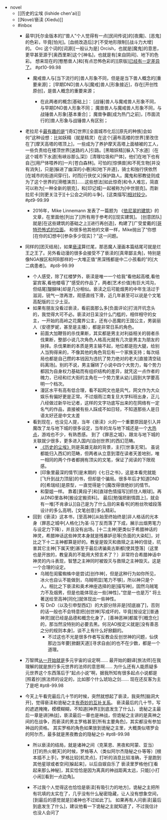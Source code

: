 - novel
    - [[历史的尘埃 (lishide chen'ai)]]
    - [[Novel/亵渎 (Xiedu)]]
    - #inbox
        - 最早[托尔金版本的]“兽人”个人觉得有一点[民间传说]的[夜魔]、[恶鬼]的色彩，毕竟[怕光]。[血统改造后]才[不受地形限制][战斗力大增]的。
Orc 这个词的[词源][一般认为是] Orcish，也就是[魔鬼]的意思，更早甚至源于[奥西里斯]这个[神名]，也就是有[来自阴间]、地下的色彩。
想来现在的[憨憨兽人]和[有点恐怖色彩的][原版][已经有一定差异了](https://bbs.saraba1st.com/2b/thread-2010684-1-1.html)。 #pt10-99.98
            - 魔戒兽人与[当下流行的]兽人形象不同，但是是当下兽人概念的[重要来源]；
[早期DND]兽人与[魔戒]兽人[形象接近]，存在[开创性原创]，是兽人概念的重要来源；

                - 在此两者的概念[基础上]：
[战锤]兽人与魔戒兽人形象不同，与早期DND兽人形象不同；
魔兽兽人与魔戒兽人形象不同，与战锤兽人形象[基本重合]；
魔兽争霸[成为热门之前]，[市面流行的]兽人形象与战锤兽人有区别；
        - 老拉尼卡[最有趣的是](https://bbs.saraba1st.com/2b/thread-2011024-1-1.html)“[奇幻世界][全面城市化后][原先的种族]会如何”这种设想：比如妖精（就是精灵）在这个[遍布高楼的世界]里改住在了[摩天高塔的塔顶上]，一些成为了养护摩天高塔上面植被的工人，一些负责给在楼顶世界[迷路的人]引路。[黑暗妖精][躲入下水道]（在这个城市下水道[有峡谷那么深]）[清理垃圾和尸体]，他们在地下也有自己[用尸体喂养的]一片[苍白森林]。可怕的[惊惧兽]和不死生物[并没有消失]，只是[躲进了幽深的小巷]和[地下井道]，骑士和独行侠依然[在城市的街道间穿行]，时而[行侠仗义]保护路人。魔鬼和邪教徒则成为了这个世界的[滑稽演员]……这些想法[如此惊奇]和令人难忘，简直可以称为[一种全新的朋克]，和[印记城]一起被称为[中世朋克]。而新拉尼卡[则更关注于][十公会之间的斗争]，[这类描写][相对较少](https://bbs.saraba1st.com/2b/thread-2011024-1-1.html)。 #pt9-99.99
            - 2016年，Mike Linnemann 发表了一篇题为 《[依尼翠的建筑](https://www.coolstuffinc.com/a/mikelinnemann-032316-architecture-on-innistrad/#:~:text=The%20most%20notable%20architectural%20element%20in%20nearly%20every,exterior%20that%20were%20crazy%20popular%20in%20fifteenth-century%20Germany.)》的文章，在里面他[列出了][所有用于参考的][现实建筑]。
[创意团队]就是[在这些建筑的基础之上][进行再创造]，构建了[广受爱戴的][哥特恐怖式的位面](https://www.youtube.com/watch?v=fC64JQXnTH8&t=234s)。
和很多他其他的文章一样，Mike抛出了“你想[在你的幻想中][参杂多少现实]？”这一问题。
        - 同样的[团灭结局]，如果[亵渎](((FjbB7QSJJ)))算烂尾，那恶魔人漫画本篇结尾可就是烂王之王了。另外看动漫的很多会接受不了亵渎的[真卑鄙主角]，特别是像NGA猴区和阿B那样的一大堆正值“黑深残都是中二小孩看的”的[大二病患者]。 #pt8-99.99
            - 个人感受，除了红楼梦外，亵渎是唯一一个给我“看他起高楼,看他宴宾客,看他楼塌了”感受的作品了，两者[艺术价值]有巨大鸿沟，但结尾[醍醐味]却是几分相似。亵渎之后可能烟男的中年生活过于滋润，锐气一泄再泄，观感直线下滑，近几年甚至可以说是个文笔高配版的三少土豆。
            - 如果有朋友没看过亵渎，看前面那么多[负面评论]打消开坑念头的，我觉得大可不必。亵渎对日呆没什么门槛的，相伴相守的女主，一开始的高岭之花魔界公主，还有小恶魔的王国公主，男装丽人（安德罗妮，甚至是主播），都是非常日系的角色。
                - 前面大加鞭笞的杀伐果断，其实都是男主对利益相关的弱者杀伐果断，整部小说几次角色人格高光就有几次是男主为朋友的抉择。杀伐果断的本质是男主输不起，地位都是抱大腿，给别人当狗得来的，不像其他的角色背后有一个家族支持；每次结局也都是自己攒的本钱因为违抗了势力绝对的老大[直接清空砝码离场]。别的不说，男主辗转了小说中四个大势力，每个势力都因为自身权力基础而有组织结构的差异，就凭这一点作者的魄力，已经和烂大街的主角在一个势力里从幼儿园到大学要高明一个档次。
                - 漫区水平有高有低合理，看不起网文也是风气，网文作为大众娱乐有偏好更是正常。不过烟雨江南复旦大学科班出身，正儿八经做过新华社记者，这样的文字功底写出来的在网络有一定名气的作品，直接被有些人踩成不如日轻，不知道那些人是日语太好还是中文太差
            - 看到现在，也没见人提，当年《亵渎》火的一个重要原因是引入并魔改了龙与地下城的很多设定，当年的龙与地下城还是一个[大热点](https://bbs.saraba1st.com/2b/thread-1957828-3-1.html)，游戏也不少，有熟悉感。
到了《罪恶之城》，跟龙与地下城的关联就少很多，更多进入国内[自创世界]的西幻范畴。
                - [《历史的尘埃》](((q37hRBpgX)))则是英雄无敌的背景，主打[世事无常]。
虽说都能归入西幻的范畴，但两者从立意到潜在读者天差地别，唯一相同的两个作者都拥有顶尖的文笔，保证了阅读的下限观感。
                - [印象里最深的情节]是末期的《七日之书》，这是本看完就能[飞升到战力顶层]的书，但却是个骗局。很多年后才知道DND的[希瑞经]是原型，一直觉得是个[魔改得很绝妙]的情节。
                - 和娶姐一样。
靠着[黄段子]和[直球色情描写][抓住人眼球]。再从DND里各种[搬设定搬资料]。
最后[勉强把剧情圆上]，就会有一堆[不肯承认][自己是为了什么目的来看书]的粉丝吹嘘段落设计的多么高明，[文笔创意]多么精彩。
            - 回到《亵渎》这本书，[至高神][从始至终始终是]非人格话的光本身（罪恶之城中[人格化]为圣·马丁反而落了下成，展示出烟男笔力与设定力下降），并且没有出场。[十二主神]更类似于希腊神话的神灵，希腊神话这些神灵本身就是残暴妒忌等[负面的大染缸]，对比之下十二主神都算是好的。教皇是毁灭和救赎之主神的信徒，坑害其它主神[下属天使]甚至于最后诱骗奥古斯都[使其堕落]（这里也是开放的，教皇真的不能用大预言术了？）非常符合希腊神话中神灵的内斗表现，智慧之主神同时被毁灭与救赎之主神毁灭。这是一个合理的设定。
                - 乌贼在闺蜜蜘蛛中是尝试[创作神]，但是这种行为如你所见，冰火也自认不能做到，乌贼明显[笔力不够]，所以神只是个人。相比之下亵渎和奥术神座选择的是[描写神]，固然乌贼笔力不及烟男，但是也能体现出一些[神性]，”您是一也是万“ 将土著送给至高神[同化]就体现出一些神性。
                - 写 DnD（以及引申型西幻）的大部分除非是[彻底崩了]，否则的话一般也不会特意把[创世神]写成坏的，毕竟[按设定][普通神灵]就已经是品德和概念化身了，[善神恶神]都属于[概念化]的，那当然没特别的必要去黑。何况AO按定义就是[没有善恶之分的规则本身]，谈不上有什么好掀翻的。
                    - 不过这也不光是很多作者写反教会反创世神的问题，仙侠那边当年要[掀翻天道][寻求自由]的也不在少数，都是一个道理。
        - 万智牌[从一开始就是](https://bbs.saraba1st.com/2b/thread-2022886-2-1.html)多元宇宙的设定啊……
最开始的翻译[旅法师]在我理解的就是旅行多元世界的法师的意思啊……
为什么还有人能质疑多元世界这个东西落后于“起点小说”啊，据我所知有很多起点小说都是[照着抄]旅法师的设定的，比如那个什么琥珀之剑……
现在还反客为主了是吧 #pt8-99.98
        - 今天上午看完最后几十节的时候，突然就想起了亵渎，我突然[脑洞大开]，觉得亵渎和诡秘之主[有奇妙的互补关系](https://bbs.saraba1st.com/2b/thread-2009529-4-1.html)。
亵渎最后的几十节，写的遮遮掩掩，模模糊糊，不知道[神界][到底发生了什么]，
诡秘之主最后一章是讲[神战]，亵渎最后一章也是神战，但诡秘之主讲的是真神之间的在战争，而亵渎的男主罗格甚至[所有主要角色]，其实都没有参加神战的资格。
其实罗格的角色如果放到诡秘之主里，大概类似塔罗会的阿尔杰，最多就是黑夜教会的隐秘之仆   #pt8-99.98

            - 所以亵渎的结局，就是诸神之间（克莱恩、黑夜和阿蒙、亚当）[打的热火朝天]的时候，罗格等人（类似阿尔杰隐秘之仆等等）[根本插不上手]，罗格比较[机灵点]，打听的消息比较准确，于是跑到其他星球或者空间[躲起来]，以后自娱自乐了
亵渎里罗格他们[看起来那么神秘]，其实恰恰是因为离真的神战距离太远，只能[小打小闹][看到一点边角]。

            - 不过我个人觉得这也恰恰是亵渎[有吸引力的地方]，诡秘之主把所有坑填的太实在了，几乎没有什么秘密隐藏，让人没有想象空间，[到最后的感觉就是][诸神也不过如此了]。
如果再有人问亵渎[最后到底发生了什么]，建议他看一下诡秘之主就知道了，不过我估计也没人会问了
